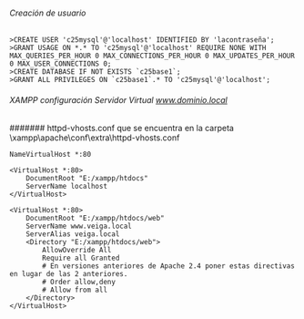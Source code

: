 ###### Creación de usuario
~~~
>CREATE USER 'c25mysql'@'localhost' IDENTIFIED BY 'lacontraseña'; 
>GRANT USAGE ON *.* TO 'c25mysql'@'localhost' REQUIRE NONE WITH MAX_QUERIES_PER_HOUR 0 MAX_CONNECTIONS_PER_HOUR 0 MAX_UPDATES_PER_HOUR 0 MAX_USER_CONNECTIONS 0;
>CREATE DATABASE IF NOT EXISTS `c25base1`;
>GRANT ALL PRIVILEGES ON `c25base1`.* TO 'c25mysql'@'localhost'; 
~~~

###### XAMPP configuración Servidor Virtual www.dominio.local

####### httpd-vhosts.conf que se encuentra en la carpeta \xampp\apache\conf\extra\httpd-vhosts.conf    
~~~
NameVirtualHost *:80

<VirtualHost *:80>
	DocumentRoot "E:/xampp/htdocs"
	ServerName localhost
</VirtualHost>

<VirtualHost *:80>
    DocumentRoot "E:/xampp/htdocs/web"
    ServerName www.veiga.local
    ServerAlias veiga.local
    <Directory "E:/xampp/htdocs/web">
        AllowOverride All
        Require all Granted
        # En versiones anteriores de Apache 2.4 poner estas directivas en lugar de las 2 anteriores.
        # Order allow,deny
        # Allow from all
    </Directory>
</VirtualHost>
~~~
